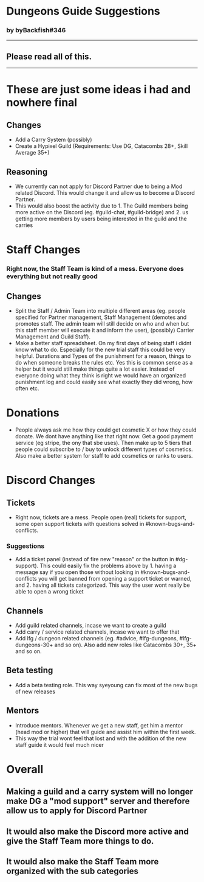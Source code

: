 # Dungeons Guide Suggestions

### by byBackfish#346

---

## Please read all of this.

---

# These are just some ideas i had and nowhere final

## Changes

- Add a Carry System (possibly)
- Create a Hypixel Guild (Requirements: Use DG, Catacombs 28+, Skill Average 35+)

## Reasoning

- We currently can not apply for Discord Partner due to being a Mod related Discord. This would change it and allow us to become a Discord Partner.
- This would also boost the activity due to 1. The Guild members being more active on the Discord (eg. #guild-chat, #guild-bridge) and 2. us getting more members by users being interested in the guild and the carries

# Staff Changes

### Right now, the Staff Team is kind of a mess. Everyone does everything but not really good

## Changes

- Split the Staff / Admin Team into multiple different areas (eg. people specified for Partner management, Staff Management (demotes and promotes staff. The admin team will still decide on who and when but this staff member will execute it and inform the user), (possibly) Carrier Management and Guild Staff).
- Make a better staff spreadsheet. On my first days of being staff i didnt know what to do. Especially for the new trial staff this could be very helpful. Durations and Types of the punishment for a reason, things to do when someone breaks the rules etc. Yes this is common sense as a helper but it would still make things quite a lot easier. Instead of everyone doing what they think is right we would have an organized punishment log and could easily see what exactly they did wrong, how often etc.

# Donations

- People always ask me how they could get cosmetic X or how they could donate. We dont have anything like that right now. Get a good payment service (eg stripe, the ony that sbe uses). Then make up to 5 tiers that people could subscribe to / buy to unlock different types of cosmetics. Also make a better system for staff to add cosmetics or ranks to users.

# Discord Changes

## Tickets

- Right now, tickets are a mess. People open (real) tickets for support, some open support tickets with questions solved in #known-bugs-and-conflicts.

### Suggestions

- Add a ticket panel (instead of fire new "reason" or the button in #dg-support). This could easily fix the problems above by 1. having a message say if you open those without looking in #known-bugs-and-conflicts you will get banned from opening a support ticket or warned, and 2. having all tickets categorized. This way the user wont really be able to open a wrong ticket

## Channels

- Add guild related channels, incase we want to create a guild
- Add carry / service related channels, incase we want to offer that
- Add lfg / dungeon related channels (eg. #advice, #lfg-dungeons, #lfg-dungeons-30+ and so on). Also add new roles like Catacombs 30+, 35+ and so on.

## Beta testing

- Add a beta testing role. This way syeyoung can fix most of the new bugs of new releases

## Mentors

- Introduce mentors. Whenever we get a new staff, get him a mentor (head mod or higher) that will guide and assist him within the first week.
- This way the trial wont feel that lost and with the addition of the new staff guide it would feel much nicer

# Overall

## Making a guild and a carry system will no longer make DG a "mod support" server and therefore allow us to apply for Discord Partner

## It would also make the Discord more active and give the Staff Team more things to do.

## It would also make the Staff Team more organized with the sub categories
